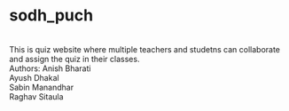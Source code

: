 # sodh_puch
<br>
This is quiz website where multiple teachers and studetns can collaborate and assign the quiz in their classes.
<br>
Authors: Anish Bharati<br>
Ayush Dhakal<br>
Sabin Manandhar <br>
Raghav Sitaula <br>
